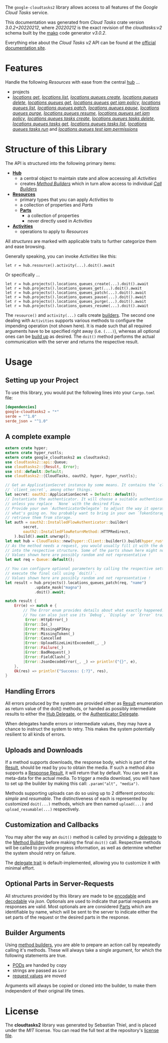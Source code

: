 <!---
DO NOT EDIT !
This file was generated automatically from 'src/mako/api/README.md.mako'
DO NOT EDIT !
-->
The `google-cloudtasks2` library allows access to all features of the *Google Cloud Tasks* service.

This documentation was generated from *Cloud Tasks* crate version *3.0.2+20220212*, where *20220212* is the exact revision of the *cloudtasks:v2* schema built by the [mako](http://www.makotemplates.org/) code generator *v3.0.2*.

Everything else about the *Cloud Tasks* *v2* API can be found at the
[official documentation site](https://cloud.google.com/tasks/).
# Features

Handle the following *Resources* with ease from the central [hub](https://docs.rs/google-cloudtasks2/3.0.2+20220212/google_cloudtasks2/CloudTasks) ... 

* projects
 * [*locations get*](https://docs.rs/google-cloudtasks2/3.0.2+20220212/google_cloudtasks2/api::ProjectLocationGetCall), [*locations list*](https://docs.rs/google-cloudtasks2/3.0.2+20220212/google_cloudtasks2/api::ProjectLocationListCall), [*locations queues create*](https://docs.rs/google-cloudtasks2/3.0.2+20220212/google_cloudtasks2/api::ProjectLocationQueueCreateCall), [*locations queues delete*](https://docs.rs/google-cloudtasks2/3.0.2+20220212/google_cloudtasks2/api::ProjectLocationQueueDeleteCall), [*locations queues get*](https://docs.rs/google-cloudtasks2/3.0.2+20220212/google_cloudtasks2/api::ProjectLocationQueueGetCall), [*locations queues get iam policy*](https://docs.rs/google-cloudtasks2/3.0.2+20220212/google_cloudtasks2/api::ProjectLocationQueueGetIamPolicyCall), [*locations queues list*](https://docs.rs/google-cloudtasks2/3.0.2+20220212/google_cloudtasks2/api::ProjectLocationQueueListCall), [*locations queues patch*](https://docs.rs/google-cloudtasks2/3.0.2+20220212/google_cloudtasks2/api::ProjectLocationQueuePatchCall), [*locations queues pause*](https://docs.rs/google-cloudtasks2/3.0.2+20220212/google_cloudtasks2/api::ProjectLocationQueuePauseCall), [*locations queues purge*](https://docs.rs/google-cloudtasks2/3.0.2+20220212/google_cloudtasks2/api::ProjectLocationQueuePurgeCall), [*locations queues resume*](https://docs.rs/google-cloudtasks2/3.0.2+20220212/google_cloudtasks2/api::ProjectLocationQueueResumeCall), [*locations queues set iam policy*](https://docs.rs/google-cloudtasks2/3.0.2+20220212/google_cloudtasks2/api::ProjectLocationQueueSetIamPolicyCall), [*locations queues tasks create*](https://docs.rs/google-cloudtasks2/3.0.2+20220212/google_cloudtasks2/api::ProjectLocationQueueTaskCreateCall), [*locations queues tasks delete*](https://docs.rs/google-cloudtasks2/3.0.2+20220212/google_cloudtasks2/api::ProjectLocationQueueTaskDeleteCall), [*locations queues tasks get*](https://docs.rs/google-cloudtasks2/3.0.2+20220212/google_cloudtasks2/api::ProjectLocationQueueTaskGetCall), [*locations queues tasks list*](https://docs.rs/google-cloudtasks2/3.0.2+20220212/google_cloudtasks2/api::ProjectLocationQueueTaskListCall), [*locations queues tasks run*](https://docs.rs/google-cloudtasks2/3.0.2+20220212/google_cloudtasks2/api::ProjectLocationQueueTaskRunCall) and [*locations queues test iam permissions*](https://docs.rs/google-cloudtasks2/3.0.2+20220212/google_cloudtasks2/api::ProjectLocationQueueTestIamPermissionCall)




# Structure of this Library

The API is structured into the following primary items:

* **[Hub](https://docs.rs/google-cloudtasks2/3.0.2+20220212/google_cloudtasks2/CloudTasks)**
    * a central object to maintain state and allow accessing all *Activities*
    * creates [*Method Builders*](https://docs.rs/google-cloudtasks2/3.0.2+20220212/google_cloudtasks2/client::MethodsBuilder) which in turn
      allow access to individual [*Call Builders*](https://docs.rs/google-cloudtasks2/3.0.2+20220212/google_cloudtasks2/client::CallBuilder)
* **[Resources](https://docs.rs/google-cloudtasks2/3.0.2+20220212/google_cloudtasks2/client::Resource)**
    * primary types that you can apply *Activities* to
    * a collection of properties and *Parts*
    * **[Parts](https://docs.rs/google-cloudtasks2/3.0.2+20220212/google_cloudtasks2/client::Part)**
        * a collection of properties
        * never directly used in *Activities*
* **[Activities](https://docs.rs/google-cloudtasks2/3.0.2+20220212/google_cloudtasks2/client::CallBuilder)**
    * operations to apply to *Resources*

All *structures* are marked with applicable traits to further categorize them and ease browsing.

Generally speaking, you can invoke *Activities* like this:

```Rust,ignore
let r = hub.resource().activity(...).doit().await
```

Or specifically ...

```ignore
let r = hub.projects().locations_queues_create(...).doit().await
let r = hub.projects().locations_queues_get(...).doit().await
let r = hub.projects().locations_queues_patch(...).doit().await
let r = hub.projects().locations_queues_pause(...).doit().await
let r = hub.projects().locations_queues_purge(...).doit().await
let r = hub.projects().locations_queues_resume(...).doit().await
```

The `resource()` and `activity(...)` calls create [builders][builder-pattern]. The second one dealing with `Activities` 
supports various methods to configure the impending operation (not shown here). It is made such that all required arguments have to be 
specified right away (i.e. `(...)`), whereas all optional ones can be [build up][builder-pattern] as desired.
The `doit()` method performs the actual communication with the server and returns the respective result.

# Usage

## Setting up your Project

To use this library, you would put the following lines into your `Cargo.toml` file:

```toml
[dependencies]
google-cloudtasks2 = "*"
serde = "^1.0"
serde_json = "^1.0"
```

## A complete example

```Rust
extern crate hyper;
extern crate hyper_rustls;
extern crate google_cloudtasks2 as cloudtasks2;
use cloudtasks2::api::Queue;
use cloudtasks2::{Result, Error};
use std::default::Default;
use cloudtasks2::{CloudTasks, oauth2, hyper, hyper_rustls};

// Get an ApplicationSecret instance by some means. It contains the `client_id` and 
// `client_secret`, among other things.
let secret: oauth2::ApplicationSecret = Default::default();
// Instantiate the authenticator. It will choose a suitable authentication flow for you, 
// unless you replace  `None` with the desired Flow.
// Provide your own `AuthenticatorDelegate` to adjust the way it operates and get feedback about 
// what's going on. You probably want to bring in your own `TokenStorage` to persist tokens and
// retrieve them from storage.
let auth = oauth2::InstalledFlowAuthenticator::builder(
        secret,
        oauth2::InstalledFlowReturnMethod::HTTPRedirect,
    ).build().await.unwrap();
let mut hub = CloudTasks::new(hyper::Client::builder().build(hyper_rustls::HttpsConnector::with_native_roots().https_or_http().enable_http1().enable_http2().build()), auth);
// As the method needs a request, you would usually fill it with the desired information
// into the respective structure. Some of the parts shown here might not be applicable !
// Values shown here are possibly random and not representative !
let mut req = Queue::default();

// You can configure optional parameters by calling the respective setters at will, and
// execute the final call using `doit()`.
// Values shown here are possibly random and not representative !
let result = hub.projects().locations_queues_patch(req, "name")
             .update_mask("magna")
             .doit().await;

match result {
    Err(e) => match e {
        // The Error enum provides details about what exactly happened.
        // You can also just use its `Debug`, `Display` or `Error` traits
         Error::HttpError(_)
        |Error::Io(_)
        |Error::MissingAPIKey
        |Error::MissingToken(_)
        |Error::Cancelled
        |Error::UploadSizeLimitExceeded(_, _)
        |Error::Failure(_)
        |Error::BadRequest(_)
        |Error::FieldClash(_)
        |Error::JsonDecodeError(_, _) => println!("{}", e),
    },
    Ok(res) => println!("Success: {:?}", res),
}

```
## Handling Errors

All errors produced by the system are provided either as [Result](https://docs.rs/google-cloudtasks2/3.0.2+20220212/google_cloudtasks2/client::Result) enumeration as return value of
the doit() methods, or handed as possibly intermediate results to either the 
[Hub Delegate](https://docs.rs/google-cloudtasks2/3.0.2+20220212/google_cloudtasks2/client::Delegate), or the [Authenticator Delegate](https://docs.rs/yup-oauth2/*/yup_oauth2/trait.AuthenticatorDelegate.html).

When delegates handle errors or intermediate values, they may have a chance to instruct the system to retry. This 
makes the system potentially resilient to all kinds of errors.

## Uploads and Downloads
If a method supports downloads, the response body, which is part of the [Result](https://docs.rs/google-cloudtasks2/3.0.2+20220212/google_cloudtasks2/client::Result), should be
read by you to obtain the media.
If such a method also supports a [Response Result](https://docs.rs/google-cloudtasks2/3.0.2+20220212/google_cloudtasks2/client::ResponseResult), it will return that by default.
You can see it as meta-data for the actual media. To trigger a media download, you will have to set up the builder by making
this call: `.param("alt", "media")`.

Methods supporting uploads can do so using up to 2 different protocols: 
*simple* and *resumable*. The distinctiveness of each is represented by customized 
`doit(...)` methods, which are then named `upload(...)` and `upload_resumable(...)` respectively.

## Customization and Callbacks

You may alter the way an `doit()` method is called by providing a [delegate](https://docs.rs/google-cloudtasks2/3.0.2+20220212/google_cloudtasks2/client::Delegate) to the 
[Method Builder](https://docs.rs/google-cloudtasks2/3.0.2+20220212/google_cloudtasks2/client::CallBuilder) before making the final `doit()` call. 
Respective methods will be called to provide progress information, as well as determine whether the system should 
retry on failure.

The [delegate trait](https://docs.rs/google-cloudtasks2/3.0.2+20220212/google_cloudtasks2/client::Delegate) is default-implemented, allowing you to customize it with minimal effort.

## Optional Parts in Server-Requests

All structures provided by this library are made to be [encodable](https://docs.rs/google-cloudtasks2/3.0.2+20220212/google_cloudtasks2/client::RequestValue) and 
[decodable](https://docs.rs/google-cloudtasks2/3.0.2+20220212/google_cloudtasks2/client::ResponseResult) via *json*. Optionals are used to indicate that partial requests are responses 
are valid.
Most optionals are are considered [Parts](https://docs.rs/google-cloudtasks2/3.0.2+20220212/google_cloudtasks2/client::Part) which are identifiable by name, which will be sent to 
the server to indicate either the set parts of the request or the desired parts in the response.

## Builder Arguments

Using [method builders](https://docs.rs/google-cloudtasks2/3.0.2+20220212/google_cloudtasks2/client::CallBuilder), you are able to prepare an action call by repeatedly calling it's methods.
These will always take a single argument, for which the following statements are true.

* [PODs][wiki-pod] are handed by copy
* strings are passed as `&str`
* [request values](https://docs.rs/google-cloudtasks2/3.0.2+20220212/google_cloudtasks2/client::RequestValue) are moved

Arguments will always be copied or cloned into the builder, to make them independent of their original life times.

[wiki-pod]: http://en.wikipedia.org/wiki/Plain_old_data_structure
[builder-pattern]: http://en.wikipedia.org/wiki/Builder_pattern
[google-go-api]: https://github.com/google/google-api-go-client

# License
The **cloudtasks2** library was generated by Sebastian Thiel, and is placed 
under the *MIT* license.
You can read the full text at the repository's [license file][repo-license].

[repo-license]: https://github.com/Byron/google-apis-rsblob/main/LICENSE.md
